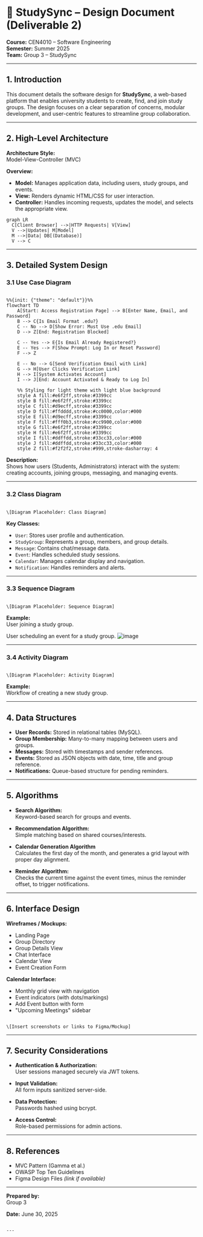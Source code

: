 # 📘 StudySync – Design Document (Deliverable 2)

**Course:** CEN4010 – Software Engineering  
**Semester:** Summer 2025  
**Team:** Group 3 – StudySync  

---

## 1. Introduction

This document details the software design for **StudySync**, a web-based platform that enables university students to create, find, and join study groups. The design focuses on a clear separation of concerns, modular development, and user-centric features to streamline group collaboration.

---

## 2. High-Level Architecture

**Architecture Style:**  
Model-View-Controller (MVC)

**Overview:**

- **Model:** Manages application data, including users, study groups, and events.
- **View:** Renders dynamic HTML/CSS for user interaction.
- **Controller:** Handles incoming requests, updates the model, and selects the appropriate view.

```mermaid
graph LR
  C[Client Browser] -->|HTTP Requests| V[View]
  V -->|Updates| M[Model]
  M -->|Data| DB[(Database)]
  V --> C
```


---

## 3. Detailed System Design

### 3.1 Use Case Diagram

``` mermaid

%%{init: {"theme": "default"}}%%
flowchart TD
    A[Start: Access Registration Page] --> B[Enter Name, Email, and Password]
    B --> C{Is Email Format .edu?}
    C -- No --> D[Show Error: Must Use .edu Email]
    D --> Z[End: Registration Blocked]

    C -- Yes --> E{Is Email Already Registered?}
    E -- Yes --> F[Show Prompt: Log In or Reset Password]
    F --> Z

    E -- No --> G[Send Verification Email with Link]
    G --> H[User Clicks Verification Link]
    H --> I[System Activates Account]
    I --> J[End: Account Activated & Ready to Log In]

    %% Styling for light theme with light blue background
    style A fill:#e6f2ff,stroke:#3399cc
    style B fill:#e6f2ff,stroke:#3399cc
    style C fill:#d9ecff,stroke:#3399cc
    style D fill:#ffdddd,stroke:#cc0000,color:#000
    style E fill:#d9ecff,stroke:#3399cc
    style F fill:#fff0b3,stroke:#cc9900,color:#000
    style G fill:#e6f2ff,stroke:#3399cc
    style H fill:#e6f2ff,stroke:#3399cc
    style I fill:#ddffdd,stroke:#33cc33,color:#000
    style J fill:#ddffdd,stroke:#33cc33,color:#000
    style Z fill:#f2f2f2,stroke:#999,stroke-dasharray: 4
```

**Description:**  
Shows how users (Students, Administrators) interact with the system: creating accounts, joining groups, messaging, and managing events.

---

### 3.2 Class Diagram

```

\[Diagram Placeholder: Class Diagram]

```

**Key Classes:**

- `User`: Stores user profile and authentication.
- `StudyGroup`: Represents a group, members, and group details.
- `Message`: Contains chat/message data.
- `Event`: Handles scheduled study sessions.
- `Calendar`: Manages calendar display and navigation.
- `Notification`: Handles reminders and alerts.

---

### 3.3 Sequence Diagram

```

\[Diagram Placeholder: Sequence Diagram]

```

**Example:**  
User joining a study group.

User scheduling an event for a study group.
![image](https://github.com/user-attachments/assets/871b3f02-e187-4513-be67-995bc97aaf57)


---

### 3.4 Activity Diagram

```

\[Diagram Placeholder: Activity Diagram]

```

**Example:**  
Workflow of creating a new study group.

---

## 4. Data Structures

- **User Records:** Stored in relational tables (MySQL).
- **Group Membership:** Many-to-many mapping between users and groups.
- **Messages:** Stored with timestamps and sender references.
- **Events:** Stored as JSON objects with date, time, title and group reference.
- **Notifications:** Queue-based structure for pending reminders.

---

## 5. Algorithms

- **Search Algorithm:**  
  Keyword-based search for groups and events.

- **Recommendation Algorithm:**  
  Simple matching based on shared courses/interests.

- **Calendar Generation Algorithm**  
  Calculates the first day of the month, and generates a grid layout with proper day alignment.

- **Reminder Algorithm:**  
  Checks the current time against the event times, minus the reminder offset, to trigger notifications. 
  
---

## 6. Interface Design

**Wireframes / Mockups:**

- Landing Page
- Group Directory
- Group Details View
- Chat Interface
- Calendar View
- Event Creation Form

**Calendar Interface:**
- Monthly grid view with navigation
- Event indicators (with dots/markings)
- Add Event button with form
- "Upcoming Meetings" sidebar
  
```

\[Insert screenshots or links to Figma/Mockup]

```

---

## 7. Security Considerations

- **Authentication & Authorization:**  
  User sessions managed securely via JWT tokens.

- **Input Validation:**  
  All form inputs sanitized server-side.

- **Data Protection:**  
  Passwords hashed using bcrypt.

- **Access Control:**  
  Role-based permissions for admin actions.

---

## 8. References

- MVC Pattern (Gamma et al.)
- OWASP Top Ten Guidelines
- Figma Design Files *(link if available)*

---

**Prepared by:**  
Group 3  

**Date:** June 30, 2025
```

---

